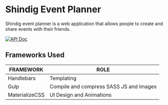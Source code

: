 # Shindig Event Planner

Shindig event planner is a web application that allows people to create and share events with their friends.

[![API Doc](https://doclets.io/DauntlessTech/shindig/master.svg)](https://doclets.io/DauntlessTech/shindig/master)

## Frameworks Used

FRAMEWORK      | ROLE
-------------- | ---------------------------------------
Handlebars     | Templating
Gulp           | Compile and compress SASS JS and Images
MaterializeCSS | UI Design and Animations
